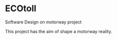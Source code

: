 # ECOtoll
Software Design on motorway project

This project has the aim of shape a motorway reality.
